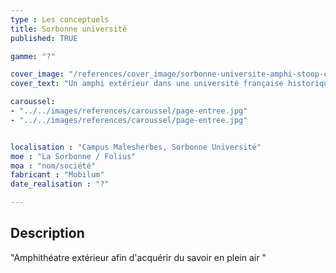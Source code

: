 ```yaml
---
type : Les conceptuels
title: Sorbonne université
published: TRUE

gamme: "?" 

cover_image: "/references/cover_image/sorbonne-universite-amphi-stoop-cube.jpg"
cover_text: "Un amphi extérieur dans une université française historique"

caroussel: 
- "../../images/references/caroussel/page-entree.jpg"
- "../../images/references/caroussel/page-entree.jpg"


localisation : "Campus Malesherbes, Sorbonne Université"
moe : "La Sorbonne / Folius"
moa : "nom/société"
fabricant : "Mobilum"
date_realisation : "?"

---
```


## Description
 "Amphithéatre extérieur afin d'acquérir du savoir en plein air "